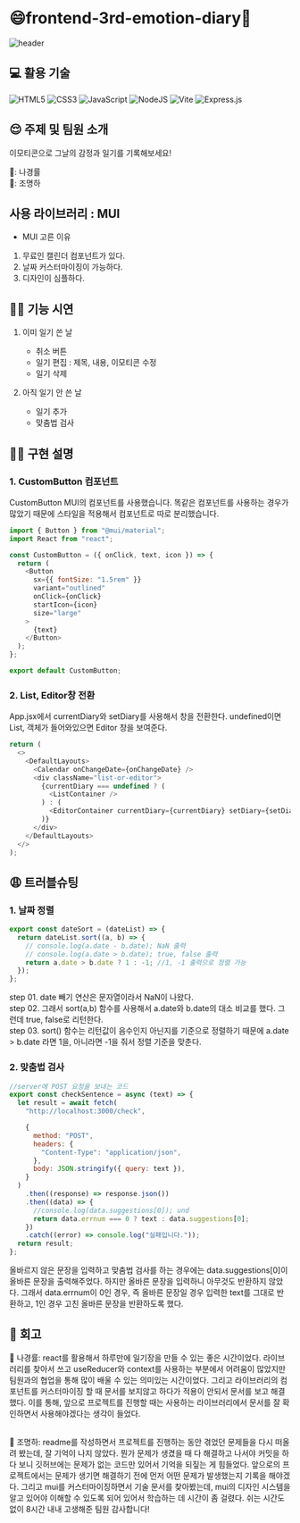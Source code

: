 # 😄frontend-3rd-emotion-diary🤬

![header](https://capsule-render.vercel.app/api?type=shark&color=auto&height=250&section=header&text=Emotion%20Diary&fontSize=70&animation=scaleIn)

## 💻 활용 기술

![HTML5](https://img.shields.io/badge/html5-%23E34F26.svg?style=for-the-badge&logo=html5&logoColor=white)
![CSS3](https://img.shields.io/badge/css3-%231572B6.svg?style=for-the-badge&logo=css3&logoColor=white)
![JavaScript](https://img.shields.io/badge/javascript-%23323330.svg?style=for-the-badge&logo=javascript&logoColor=%23F7DF1E)
![NodeJS](https://img.shields.io/badge/node.js-6DA55F?style=for-the-badge&logo=node.js&logoColor=white)
![Vite](https://img.shields.io/badge/vite-%23646CFF.svg?style=for-the-badge&logo=vite&logoColor=white)
![Express.js](https://img.shields.io/badge/express.js-%23404d59.svg?style=for-the-badge&logo=express&logoColor=%2361DAFB)

## 😌 주제 및 팀원 소개

이모티콘으로 그날의 감정과 일기를 기록해보세요!

👱:‍ 나경률<br/>
👩:‍ 조명하

## 사용 라이브러리 : MUI

- MUI 고른 이유

1. 무료인 캘린더 컴포넌트가 있다.
2. 날짜 커스터마이징이 가능하다.
3. 디자인이 심플하다.

## 🧑‍🔧 기능 시연

1. 이미 일기 쓴 날

   - 취소 버튼
   - 일기 편집 : 제목, 내용, 이모티콘 수정
   - 일기 삭제<br>

2. 아직 일기 안 쓴 날
   - 일기 추가
   - 맞춤법 검사

## 👩‍🏫 구현 설명

### 1. CustomButton 컴포넌트

CustomButton MUI의 컴포넌트를 사용했습니다.
똑같은 컴포넌트를 사용하는 경우가 많았기 때문에 스타일을 적용해서 컴포넌트로 따로 분리했습니다.

```javascript
import { Button } from "@mui/material";
import React from "react";

const CustomButton = ({ onClick, text, icon }) => {
  return (
    <Button
      sx={{ fontSize: "1.5rem" }}
      variant="outlined"
      onClick={onClick}
      startIcon={icon}
      size="large"
    >
      {text}
    </Button>
  );
};

export default CustomButton;
```

### 2. List, Editor창 전환

App.jsx에서 currentDiary와 setDiary를 사용해서 창을 전환한다.
undefined이면 List, 객체가 들어와있으면 Editor 창을 보여준다.

```javascript
return (
  <>
    <DefaultLayouts>
      <Calendar onChangeDate={onChangeDate} />
      <div className="list-or-editor">
        {currentDiary === undefined ? (
          <ListContainer />
        ) : (
          <EditorContainer currentDiary={currentDiary} setDiary={setDiary} />
        )}
      </div>
    </DefaultLayouts>
  </>
);
```

## 😩 트러블슈팅

### 1. 날짜 정렬<br>

```javascript
export const dateSort = (dateList) => {
  return dateList.sort((a, b) => {
    // console.log(a.date - b.date); NaN 출력
    // console.log(a.date > b.date); true, false 출력
    return a.date > b.date ? 1 : -1; //1, -1 출력으로 정렬 가능
  });
};
```

step 01. date 빼기 연산은 문자열이라서 NaN이 나왔다. <br>
step 02. 그래서 sort(a,b) 함수를 사용해서 a.date와 b.date의 대소 비교를 했다. 그런데 true, false로 리턴한다. <br>
step 03. sort() 함수는 리턴값이 음수인지 아닌지를 기준으로 정렬하기 때문에 a.date > b.date 라면 1을, 아니라면 -1을 줘서 정렬 기준을 맞춘다.

### 2. 맞춤법 검사<br>

```javascript
//server에 POST 요청을 보내는 코드
export const checkSentence = async (text) => {
  let result = await fetch(
    "http://localhost:3000/check",

    {
      method: "POST",
      headers: {
        "Content-Type": "application/json",
      },
      body: JSON.stringify({ query: text }),
    }
  )
    .then((response) => response.json())
    .then((data) => {
      //console.log(data.suggestions[0]); und
      return data.errnum === 0 ? text : data.suggestions[0];
    })
    .catch((error) => console.log("실패입니다."));
  return result;
};
```

올바르지 않은 문장을 입력하고 맞춤법 검사를 하는 경우에는 data.suggestions[0]이 올바른 문장을 출력해주었다. 하지만 올바른 문장을 입력하니 아무것도 반환하지 않았다. 그래서 data.errnum이 0인 경우, 즉 올바른 문장일 경우 입력한 text를 그대로 반환하고, 1인 경우 고친 올바른 문장을 반환하도록 했다.

## 🧐 회고

👱 나경률: react를 활용해서 하루만에 일기장을 만들 수 있는 좋은 시간이었다. 라이브러리를 찾아서 쓰고 useReducer와 context를 사용하는 부분에서 어려움이 많았지만 팀원과의 협업을 통해 많이 배울 수 있는 의미있는 시간이었다. 그리고 라이브러리의 컴포넌트를 커스터마이징 할 때 문서를 보지않고 하다가 적용이 안되서 문서를 보고 해결했다. 이를 통해, 앞으로 프로젝트를 진행할 때는 사용하는 라이브러리에서 문서를 잘 확인하면서 사용해야겠다는 생각이 들었다.<br><br>

👩 조명하:
readme를 작성하면서 프로젝트를 진행하는 동안 겪었던 문제들을 다시 떠올려 봤는데, 잘 기억이 나지 않았다. 뭔가 문제가 생겼을 때 다 해결하고 나서야 커밋을 하다 보니 깃허브에는 문제가 없는 코드만 있어서 기억을 되짚는 게 힘들었다. 앞으로의 프로젝트에서는 문제가 생기면 해결하기 전에 먼저 어떤 문제가 발생했는지 기록을 해야겠다. 그리고 mui를 커스터마이징하면서 기술 문서를 찾아봤는데, mui의 디자인 시스템을 알고 있어야 이해할 수 있도록 되어 있어서 학습하는 데 시간이 좀 걸렸다. 쉬는 시간도 없이 8시간 내내 고생해준 팀원 감사합니다!
